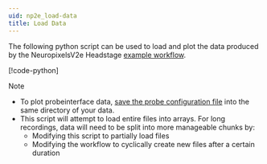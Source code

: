 ```yaml
---
uid: np2e_load-data
title: Load Data
---
```


The following python script can be used to load and plot the data produced by the NeuropixelsV2e
Headstage [example workflow](xref:np2e).

[!code-python[](../../../workflows/hardware/np2e/load-np2e.py)]

> [!NOTE]
> - To plot probeinterface data, [save the probe configuration file](xref:np2e_gui#save-probeinterface-file) 
>   into the same directory of your data.
> - This script will attempt to load entire files into arrays. For long recordings, data will need to
>   be split into more manageable chunks by:
>   - Modifying this script to partially load files
>   - Modifying the workflow to cyclically create new files after a certain duration
